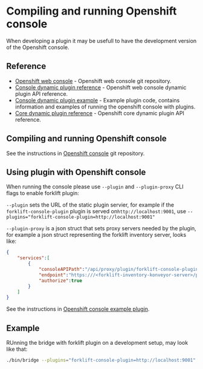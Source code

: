 # Compiling and running Openshift console

When developing a plugin it may be usefull to have the development version of the Openshift console.

## Reference

  - [Openshift web console](https://github.com/openshift/console) - Openshift web console git repository.
  - [Console dynamic plugin reference](https://github.com/openshift/console/blob/master/frontend/packages/console-dynamic-plugin-sdk) - Openshift web console dynamic plugin API reference.
  - [Console dynamic plugin example]( https://github.com/openshift/console/tree/master/dynamic-demo-plugin) - Example plugin code, contains information and examples of running the openshift console with plugins.
  - [Core dynamic plugin reference](https://github.com/openshift/dynamic-plugin-sdk) - Openshift core dynamic plugin API reference.

## Compiling and running Openshift console

See the instructions in [Openshift console](https://github.com/openshift/console) git repository.

## Using plugin with Openshift console

When running the console please use `--plugin` and `--plugin-proxy` CLI flags to enable forklift plugin:

`--plugin` sets the URL of the static plugin servier, for example if the `forklift-console-plugin` plugin is served on`http://localhost:9001`, use `--plugins="forklift-console-plugin=http://localhost:9001"`

`--plugin-proxy` is a json struct that sets proxy servers needed by the plugin, for example a json struct representing the forklift inventory server, looks like:

``` json
{
    "services":[
        {
            "consoleAPIPath":"/api/proxy/plugin/forklift-console-plugin/forklift-inventory/providers",
            "endpoint":"https:///<forklift-inventory-konveyor-server>/providers",
            "authorize":true
        }
    ]
}
```

See the instructions in [Openshift console example plugin](https://github.com/openshift/console/tree/master/dynamic-demo-plugin).

## Example

RUnning the bridge with forklift plugin on a development setup, may look like that:

``` bash
./bin/bridge --plugins="forklift-console-plugin=http://localhost:9001" --plugin-proxy='{"services":[{"consoleAPIPath":"/api/proxy/plugin/hello-console-plugin/forklift-inventory/providers","endpoint":"https:///<forklift-inventory-konveyor-server>/providers","authorize":true}]}'
 ```
